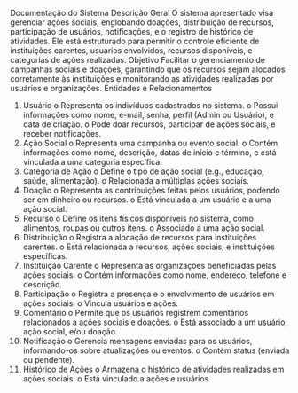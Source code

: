 Documentação do Sistema
Descrição Geral
O sistema apresentado visa gerenciar ações sociais, englobando doações, distribuição de 
recursos, participação de usuários, notificações, e o registro de histórico de atividades. 
Ele está estruturado para permitir o controle eficiente de instituições carentes, usuários 
envolvidos, recursos disponíveis, e categorias de ações realizadas.
Objetivo
Facilitar o gerenciamento de campanhas sociais e doações, garantindo que os recursos 
sejam alocados corretamente às instituições e monitorando as atividades realizadas por 
usuários e organizações.
Entidades e Relacionamentos
1. Usuário
o Representa os indivíduos cadastrados no sistema.
o Possui informações como nome, e-mail, senha, perfil (Admin ou 
Usuário), e data de criação.
o Pode doar recursos, participar de ações sociais, e receber notificações.
2. Ação Social
o Representa uma campanha ou evento social.
o Contém informações como nome, descrição, datas de início e término, e 
está vinculada a uma categoria específica.
3. Categoria de Ação
o Define o tipo de ação social (e.g., educação, saúde, alimentação).
o Relacionada a múltiplas ações sociais.
4. Doação
o Representa as contribuições feitas pelos usuários, podendo ser em 
dinheiro ou recursos.
o Está vinculada a um usuário e a uma ação social.
5. Recurso
o Define os itens físicos disponíveis no sistema, como alimentos, roupas 
ou outros itens.
o Associado a uma ação social.
6. Distribuição
o Registra a alocação de recursos para instituições carentes.
o Está relacionada a recursos, ações sociais, e instituições específicas.
7. Instituição Carente
o Representa as organizações beneficiadas pelas ações sociais.
o Contém informações como nome, endereço, telefone e descrição.
8. Participação
o Registra a presença e o envolvimento de usuários em ações sociais.
o Vincula usuários e ações.
9. Comentário
o Permite que os usuários registrem comentários relacionados a ações 
sociais e doações.
o Está associado a um usuário, ação social, e/ou doação.
10. Notificação
o Gerencia mensagens enviadas para os usuários, informando-os sobre 
atualizações ou eventos.
o Contém status (enviada ou pendente).
11. Histórico de Ações
o Armazena o histórico de atividades realizadas em ações sociais.
o Está vinculado a ações e usuários
